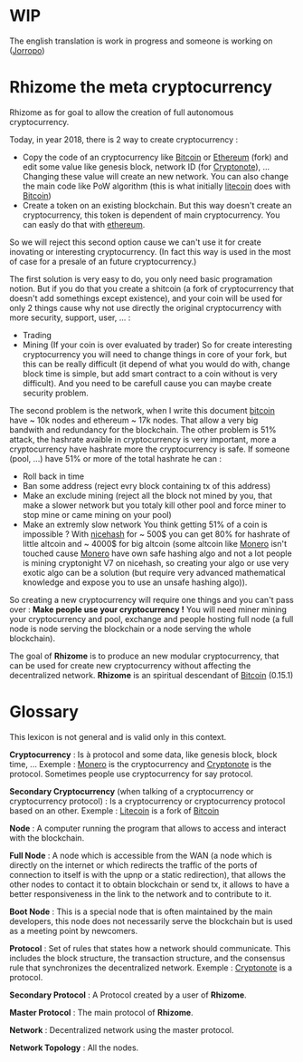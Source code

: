 # WIP

The english translation is work in progress and someone is working on ([Jorropo](https://github.com/Jorropo/))

# Rhizome the meta cryptocurrency

Rhizome as for goal to allow the creation of full autonomous cryptocurrency.

Today, in year 2018, there is 2 way to create cryptocurrency :
- Copy the code of an cryptocurrency like [Bitcoin](https://github.com/bitcoin/bitcoin) or [Ethereum](https://github.com/ethereum/go-ethereum) (fork) and edit some value like genesis block, network ID (for [Cryptonote](https://cryptonote.org/)), ... Changing these value will create an new network. You can also change the main code like PoW algorithm (this is what initially [litecoin](https://github.com/litecoin-project/litecoin) does with [Bitcoin](https://github.com/bitcoin/bitcoin))
- Create a token on an existing blockchain. But this way doesn't create an cryptocurrency, this token is dependent of main cryptocurrency. You can easly do that with [ethereum](https://ethereum.org/token).

So we will reject this second option cause we can't use it for create inovating or interesting cryptocurrency. (In fact this way is used in the most of case for a presale of an future cryptocurrency.)

The first solution is very easy to do, you only need basic programation notion. But if you do that you create a shitcoin (a fork of cryptocurrency that doesn't add somethings except existence), and your coin will be used for only 2 things cause why not use directly the original cryptocurrency with more security, support, user, ... :
- Trading
- Mining (If your coin is over evaluated by trader)
So for create interesting cryptocurrency you will need to change things in core of your fork, but this can be really difficult (it depend of what you would do with, change block time is simple, but add smart contract to a coin without is very difficult).
And you need to be carefull cause you can maybe create security problem.

The second problem is the network, when I write this document [bitcoin](https://github.com/bitcoin/bitcoin) have ~ 10k nodes and ethereum ~ 17k nodes.
That allow a very big bandwith and redundancy for the blockchain.
The other problem is 51% attack, the hashrate avaible in cryptocurrency is very important, more a cryptocurrency have hashrate more the cryptocurrency is safe.
If someone (pool, ...) have 51% or more of the total hashrate he can :
- Roll back in time
- Ban some address (reject evry block containing tx of this address)
- Make an exclude mining (reject all the block not mined by you, that make a slower network but you totaly kill other pool and force miner to stop mine or came mining on your pool)
- Make an extremly slow network
You think getting 51% of a coin is impossible ?
With [nicehash](https://www.nicehash.com/) for ~ 500$ you can get 80% for hashrate of little altcoin and ~ 4000$ for big altcoin (some altcoin like [Monero](https://github.com/monero-project/monero) isn't touched cause [Monero](https://github.com/monero-project/monero) have own safe hashing algo and not a lot people is mining cryptonight V7 on nicehash, so creating your algo or use very exotic algo can be a solution (but require very advanced mathematical knowledge and expose you to use an unsafe hashing algo)).

So creating a new cryptocurrency will require one things and you can't pass over :
**Make people use your cryptocurrency !**
You will need miner mining your cryptocurrency and pool, exchange and people hosting full node (a full node is node serving the blockchain or a node serving the whole blockchain).

The goal of **Rhizome** is to produce an new modular cryptocurrency, that can be used for create new cryptocurrency without affecting the decentralized network.
**Rhizome** is an spiritual descendant of [Bitcoin](https://github.com/bitcoin/bitcoin) (0.15.1)

# Glossary

This lexicon is not general and is valid only in this context.

**Cryptocurrency** : Is à protocol and some data, like genesis block, block time, ...
Exemple : [Monero](https://github.com/monero-project/monero) is the cryptocurrency and [Cryptonote](https://cryptonote.org/) is the protocol.
Sometimes people use cryptocurrency for say protocol.

**Secondary Cryptocurrency** (when talking of a cryptocurrency or cryptocurrency protocol) : Is a cryptocurrency or cryptocurrency protocol based on an other.
Exemple : [Litecoin](https://github.com/litecoin-project/litecoin) is a fork of [Bitcoin](https://github.com/bitcoin/bitcoin)

**Node** : A computer running the program that allows to access and interact with the blockchain.

**Full Node** : A node which is accessible from the WAN (a node which is directly on the internet or which redirects the traffic of the ports of connection to itself is with the upnp or a static redirection), that allows the other nodes to contact it to obtain blockchain or send tx, it allows to have a better responsiveness in the link to the network and to contribute to it.

**Boot Node** : This is a special node that is often maintained by the main developers, this node does not necessarily serve the blockchain but is used as a meeting point by newcomers.

**Protocol** : Set of rules that states how a network should communicate. This includes the block structure, the transaction structure, and the consensus rule that synchronizes the decentralized network.
Exemple : [Cryptonote](https://cryptonote.org/) is a protocol.

**Secondary Protocol** : A Protocol created by a user of **Rhizome**.

**Master Protocol** : The main protocol of **Rhizome**.

**Network** : Decentralized network using the master protocol.

**Network Topology** : All the nodes.
